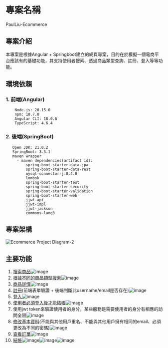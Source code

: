 # 專案名稱
PaulLiu-Ecommerce
## 專案介紹
本專案是根據Angular + Springboot建立的網頁專案，目的在於模擬一個電商平台應該有的基礎功能，其支持使用者搜索、透過商品類型查詢、註冊、登入等等功能。
## 環境依賴
### 1. 前端(Angular)
        Node.js: 20.15.0
        npm: 10.7.0
        Angular CLI: 18.0.6
        TypeScript: 4.6.4
### 2. 後端(SpringBoot)
       Open JDK: 21.0.2
       SpringBoot: 3.3.1
       maven wrapper
         - maven dependencies(artifact id):
             spring-boot-starter-data-jpa
             spring-boot-starter-data-rest
             mysql-connector-j:8.4.0
             lombok
             spring-boot-starter-test
             spring-boot-starter-security
             spring-boot-starter-validation
             spring-boot-starter-web
             jjwt-api
             jjwt-impl
             jjwt-jackson
             commons-lang3

## 專案架構
![Ecommerce Project Diagram-2](https://github.com/user-attachments/assets/2edcf9d6-555b-4e20-b746-b20ff3c6c34d)
## 主要功能
1. [搜索商品](https://youtu.be/jvHGoFVlLxg)![image](https://github.com/user-attachments/assets/d80757e4-8d43-4064-a3fd-5e1c82933261)
2. [根據不同的商品類型搜索](https://youtu.be/UUo6jktFrBo)![image](https://github.com/user-attachments/assets/2b651568-7d07-4d29-a2c7-78f27029f6f9)
3. [商品詳情](https://youtu.be/XCJnMgkTRhg)![image](https://github.com/user-attachments/assets/8b6d3910-68c2-4838-849e-f2546940f8fd)
4. [註冊](https://youtu.be/NLZJVfnEuUg)(前端表單驗證 + 後端判斷此username/email是否存在)![image](https://github.com/user-attachments/assets/622f7ee8-229d-4601-8c10-fc27622604a9)
5. [登入](https://youtu.be/RQ7whJptyvk)![image](https://github.com/user-attachments/assets/177665b1-4ebe-47a2-ad5a-f2250a830195)
6. [使用者必須登入後才能結帳](https://youtu.be/TWE1fFhdc-k)![image](https://github.com/user-attachments/assets/f175cc1c-34a5-45b9-9102-213556ec5183)
7. 使用jwt token來驗證使用者的身分，某些服務是需要使用者的身分有相應的訪問全限![image](https://github.com/user-attachments/assets/02dba359-6a2c-46a3-901e-122325eaa0dd)
8. [修改基本資料](https://youtu.be/wyB8KP7JAik)(不能與其他用戶重名、不能與其他用戶擁有相同的email、必須更改為不同的密碼)![image](https://github.com/user-attachments/assets/fa493740-34d3-4d20-8848-72342036e115)
9. [查看訂單](https://youtu.be/tk7E8J83NZU)![image](https://github.com/user-attachments/assets/8242760c-4144-4288-a748-d84fd1c0c20a)
10. [結帳](https://youtu.be/Mkx8IpKtD38)![image](https://github.com/user-attachments/assets/490824ca-4928-47d1-adfa-e7faa44150b2)![image](https://github.com/user-attachments/assets/b7db3150-babd-42b1-9ae2-ea5b41c1a12a)![image](https://github.com/user-attachments/assets/c1b29d4e-af9a-495b-950c-03719562effb)











